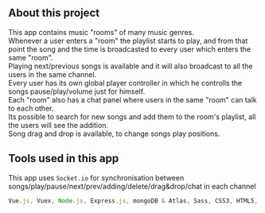## About this project
This app contains music "rooms" of many music genres.  
Whenever a user enters a "room" the playlist starts to play, and from that point the song and the time is broadcasted to every user which enters the same "room".  
Playing next/previous songs is available and it will also broadcast to all the users in the same channel.  
Every user has its own global player controller in which he controlls the songs pause/play/volume just for himself.  
Each "room" also has a chat panel where users in the same "room" can talk to each other.  
Its possible to search for new songs and add them to the room's playlist, all the users will see the addition.  
Song drag and drop is available, to change songs play positions.  
## Tools used in this app
This app uses ```Socket.io``` for synchronisation between songs/play/pause/next/prev/adding/delete/drag&drop/chat in each channel
```javascript
Vue.js, Vuex, Node.js, Express.js, mongoDB & Atlas, Sass, CSS3, HTML5, YoutubeAPI```
